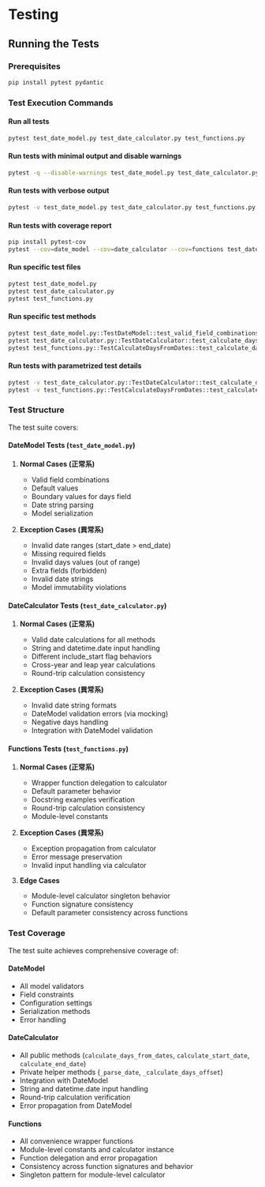 # Testing

## Running the Tests

### Prerequisites
```bash
pip install pytest pydantic
```

### Test Execution Commands

#### Run all tests
```bash
pytest test_date_model.py test_date_calculator.py test_functions.py
```

#### Run tests with minimal output and disable warnings
```bash
pytest -q --disable-warnings test_date_model.py test_date_calculator.py test_functions.py
```

#### Run tests with verbose output
```bash
pytest -v test_date_model.py test_date_calculator.py test_functions.py
```

#### Run tests with coverage report
```bash
pip install pytest-cov
pytest --cov=date_model --cov=date_calculator --cov=functions test_date_model.py test_date_calculator.py test_functions.py
```

#### Run specific test files
```bash
pytest test_date_model.py
pytest test_date_calculator.py
pytest test_functions.py
```

#### Run specific test methods
```bash
pytest test_date_model.py::TestDateModel::test_valid_field_combinations
pytest test_date_calculator.py::TestDateCalculator::test_calculate_days_from_dates_valid
pytest test_functions.py::TestCalculateDaysFromDates::test_calculate_days_from_dates_valid
```

#### Run tests with parametrized test details
```bash
pytest -v test_date_calculator.py::TestDateCalculator::test_calculate_days_from_dates_valid
pytest -v test_functions.py::TestCalculateDaysFromDates::test_calculate_days_from_dates_valid
```

### Test Structure

The test suite covers:

#### DateModel Tests (`test_date_model.py`)
1. **Normal Cases (正常系)**
   - Valid field combinations
   - Default values
   - Boundary values for days field
   - Date string parsing
   - Model serialization

2. **Exception Cases (異常系)**
   - Invalid date ranges (start_date > end_date)
   - Missing required fields
   - Invalid days values (out of range)
   - Extra fields (forbidden)
   - Invalid date strings
   - Model immutability violations

#### DateCalculator Tests (`test_date_calculator.py`)
1. **Normal Cases (正常系)**
   - Valid date calculations for all methods
   - String and datetime.date input handling
   - Different include_start flag behaviors
   - Cross-year and leap year calculations
   - Round-trip calculation consistency

2. **Exception Cases (異常系)**
   - Invalid date string formats
   - DateModel validation errors (via mocking)
   - Negative days handling
   - Integration with DateModel validation

#### Functions Tests (`test_functions.py`)
1. **Normal Cases (正常系)**
   - Wrapper function delegation to calculator
   - Default parameter behavior
   - Docstring examples verification
   - Round-trip calculation consistency
   - Module-level constants

2. **Exception Cases (異常系)**
   - Exception propagation from calculator
   - Error message preservation
   - Invalid input handling via calculator

3. **Edge Cases**
   - Module-level calculator singleton behavior
   - Function signature consistency
   - Default parameter consistency across functions

### Test Coverage

The test suite achieves comprehensive coverage of:

#### DateModel
- All model validators
- Field constraints
- Configuration settings
- Serialization methods
- Error handling

#### DateCalculator
- All public methods (`calculate_days_from_dates`, `calculate_start_date`, `calculate_end_date`)
- Private helper methods (`_parse_date`, `_calculate_days_offset`)
- Integration with DateModel
- String and datetime.date input handling
- Round-trip calculation verification
- Error propagation from DateModel

#### Functions
- All convenience wrapper functions
- Module-level constants and calculator instance
- Function delegation and error propagation
- Consistency across function signatures and behavior
- Singleton pattern for module-level calculator